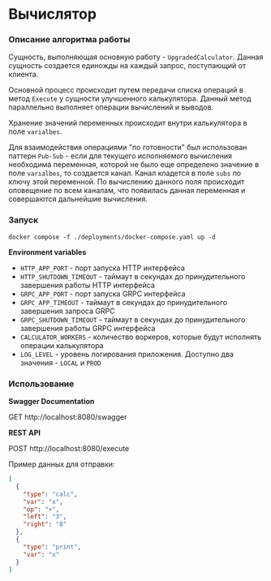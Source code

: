 # Вычислятор

### Описание алгоритма работы

Сущность, выполняющая основную работу - `UpgradedCalculator`. Данная сущность создается единожды на каждый запрос,
поступающий от клиента.

Основной процесс происходит путем передачи списка операций в метод `Execute` у сущности улучшенного калькулятора. Данный
метод параллельно выполняет операции вычислений и выводов.

Хранение значений переменных происходит внутри калькулятора в поле `varialbes`.

Для взаимодействия операциями "по готовности" был использован паттерн `Pub-Sub` - если для текущего исполняемого
вычисления необходима переменная, которой не было еще определено значение в поле `varialbes`, то создается канал.
Канал кладется в поле `subs` по ключу этой переменной. По вычислению данного поля происходит оповещение по всем каналам,
что появилась данная переменная и совершаются дальнейшие вычисления.

### Запуск

```shell
docker compose -f ./deployments/docker-compose.yaml up -d
```

**Environment variables**

- `HTTP_APP_PORT` - порт запуска HTTP интерфейса
- `HTTP_SHUTDOWN_TIMEOUT` - таймаут в секундах до принудительного завершения работы HTTP интерфейса
- `GRPC_APP_PORT` - порт запуска GRPC интерфейса
- `GRPC_APP_TIMEOUT` - таймаут в секундах до принудительного завершения запроса GRPC
- `GRPC_SHUTDOWN_TIMEOUT` - таймаут в секундах до принудительного завершения работы GRPC интерфейса
- `CALCULATOR_WORKERS` - количество воркеров, которые будут исполнять операции калькулятора
- `LOG_LEVEL` - уровень логирования приложения. Доступно два значения - `LOCAL` и `PROD`



### Использование

**Swagger Documentation**

GET http://localhost:8080/swagger

**REST API**

POST http://localhost:8080/execute

Пример данных для отправки:

```json
[
  {
    "type": "calc",
    "var": "x",
    "op": "+",
    "left": "3",
    "right": "8"
  },
  {
    "type": "print",
    "var": "x"
  }
]
```

